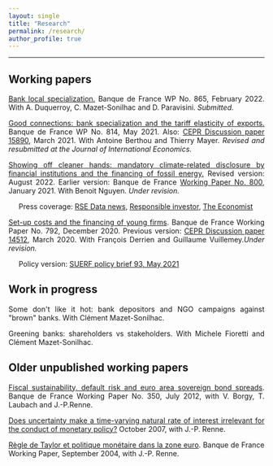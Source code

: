```yaml
---
layout: single
title: "Research"
permalink: /research/
author_profile: true
---
```

---

<style>
  .line-break-container {
    display: inline; /* or inline-block */
  }
  .indent-after-br {
    margin-left: 20px; /* Adjust the value as needed */
  }
</style>

<div style='text-align: justify; padding=0px; margin=0px;'>

Working papers
---------------------------------------------------------------------------------------------------------------------------------------------------------
<a href="https://publications.banque-france.fr/sites/default/files/medias/documents/wp865_0.pdf" target="_blank">Bank local specialization.</a> Banque de France WP No. 865, February 2022. With A. Duquerroy, C. Mazet-Sonilhac and D. Paravisini. <span style="font-style: italic;">Submitted.</span>

<a href="https://econpapers.repec.org/RePEc:cpr:ceprdp:15890" target="_blank">Good connections: bank specialization and the tariff elasticity of exports.</a> Banque de France WP No. 814, May 2021. Also: <a href="https://cepr.org/active/publications/discussion_papers/dp.php?dpno=15890" target="_blank">CEPR Discussion paper 15890</a>, March 2021. With Antoine Berthou and Thierry Mayer. <span style="font-style: italic;">Revised and resubmitted at the Journal of International Economics.</span>

<a href="https://papers.ssrn.com/sol3/papers.cfm?abstract_id=3733781" target="_blank">Showing off cleaner hands: mandatory climate-related disclosure by financial institutions and the financing of fossil energy.</a> Revised version: August 2022. Earlier version: Banque de France <a href="https://econpapers.repec.org/RePEc:bfr:banfra:800">Working Paper No. 800</a>, January 2021. With Benoit Nguyen. <span style="font-style: italic;">Under revision.</span>
<div class='indent-after-br'>Press coverage:
<a href="https://www.rsedatanews.net/article/article-finance-responsable-esg-isr-finance-durable--l-impact-de-l-article-173-sur-les-portefeuilles">RSE
Data news</a>, <a href="https://www.responsible-investor.com/articles/french-climate-disclosure-laws-effective-in-curbing-fossil-fuel-financing-says-central-bank-study">Responsible investor</a>, <a href="https://www.economist.com/business/2021/03/13/regulators-want-firms-to-own-up-to-climate-risks" target="_blank">The Economist</a></div>


<a href="https://econpapers.repec.org/RePEc:bfr:banfra:792" target="_blank">Set-up costs and the financing of young firms</a>. Banque de France Working Paper No. 792, December 2020. Previous version: <a href="https://econpapers.repec.org/RePEc:cpr:ceprdp:14512">CEPR Discussion
paper 14512</a>, March 2020. With François Derrien and Guillaume Vuillemey.<span style="font-style: italic;">Under revision.</span>
<div class='indent-after-br'>Policy version:</span> <a href="https://www.suerf.org/suer-policy-brief/25303/set-up-costs-and-the-financing-of-young-firms" target="_blank">SUERF policy brief 93, May 2021</a></div>


Work in progress
--------------------------------------------------------------------------------------------------------------------------------

Some don't like it hot: bank depositors and NGO campaigns against "brown" banks. With Clément Mazet-Sonilhac.

Greening banks: shareholders vs stakeholders. With Michele Fioretti and Clément Mazet-Sonilhac.


Older unpublished working papers
-------------------------------------------------------------------------------------------------------------------------------------

<a href="http://econpapers.repec.org/RePEc:bfr:banfra:350">Fiscal sustainability, default risk and euro area sovereign bond spreads</a>. Banque de
France Working Paper No. 350, July 2012, with V. Borgy, T. Laubach and J.-P.Renne.

<a href="http://econpapers.repec.org/RePEc:bfr:banfra:175">Does uncertainty make a time-varying natural rate of interest irrelevant for the conduct of monetary
policy?</a> October 2007, with J.-P. Renne.

<a href="http://econpapers.repec.org/RePEc:bfr:banfra:117">Règle de Taylor et politique monétaire dans la zone euro</a>. Banque de France Working Paper, September 2004, with J.-P. Renne.

</div>
